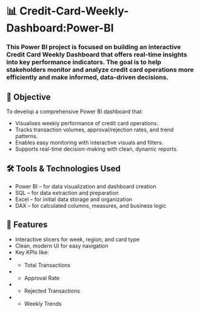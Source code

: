 # 📊 Credit-Card-Weekly-Dashboard:Power-BI
###  This Power BI project is focused on building an interactive Credit Card Weekly Dashboard that offers real-time insights into key performance indicators. The goal is to help stakeholders monitor and analyze credit card operations more efficiently and make informed, data-driven decisions.

## 🎯 Objective
To develop a comprehensive Power BI dashboard that:
- Visualises weekly performance of credit card operations.
- Tracks transaction volumes, approval/rejection rates, and trend patterns.
- Enables easy monitoring with interactive visuals and filters.
- Supports real-time decision-making with clean, dynamic reports.

## 🛠️ Tools & Technologies Used
- Power BI – for data visualization and dashboard creation
- SQL – for data extraction and preparation
- Excel – for initial data storage and organization
- DAX – for calculated columns, measures, and business logic

## 📌 Features
- Interactive slicers for week, region, and card type
- Clean, modern UI for easy navigation
- Key KPIs like:
- - Total Transactions
- - Approval Rate
- - Rejected Transactions
- - Weekly Trends
